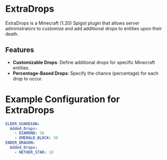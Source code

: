 # ExtraDrops

ExtraDrops is a Minecraft (1.20) Spigot plugin that allows server administrators to customize and add additional drops to entities upon their death.

## Features

- **Customizable Drops**: Define additional drops for specific Minecraft entities.
- **Percentage-Based Drops**: Specify the chance (percentage) for each drop to occur.

# Example Configuration for ExtraDrops
```yaml
ELDER_GUARDIAN:
  Added_Drops:
    - DIAMOND: 50
    - EMERALD_BLOCK: 30
ENDER_DRAGON:
  Added_Drops:
    - NETHER_STAR: 10
